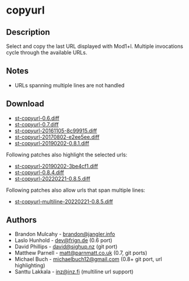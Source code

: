 copyurl
=======

Description
-----------
Select and copy the last URL displayed with Mod1+l.
Multiple invocations cycle through the available URLs.

Notes
-----
* URLs spanning multiple lines are not handled

Download
--------
* [st-copyurl-0.6.diff](st-copyurl-0.6.diff)
* [st-copyurl-0.7.diff](st-copyurl-0.7.diff)
* [st-copyurl-20161105-8c99915.diff](st-copyurl-20161105-8c99915.diff)
* [st-copyurl-20170802-e2ee5ee.diff](st-copyurl-20170802-e2ee5ee.diff)
* [st-copyurl-20190202-0.8.1.diff](st-copyurl-20190202-0.8.1.diff)

Following patches also highlight the selected urls:

* [st-copyurl-20190202-3be4cf1.diff](st-copyurl-20190202-3be4cf1.diff)
* [st-copyurl-0.8.4.diff](st-copyurl-0.8.4.diff)
* [st-copyurl-20220221-0.8.5.diff](st-copyurl-20220221-0.8.5.diff)

Following patches also allow urls that span multiple lines:

* [st-copyurl-multiline-20220221-0.8.5.diff](st-copyurl-multiline-20220221-0.8.5.diff)


Authors
-------
* Brandon Mulcahy - <brandon@jangler.info>
* Laslo Hunhold - <dev@frign.de> (0.6 port)
* David Phillips - <david@sighup.nz> (git port)
* Matthew Parnell - <matt@parnmatt.co.uk> (0.7, git ports)
* Michael Buch - <michaelbuch12@gmail.com> (0.8+ git port, url highlighting)
* Santtu Lakkala - <inz@inz.fi> (multiline url support)

